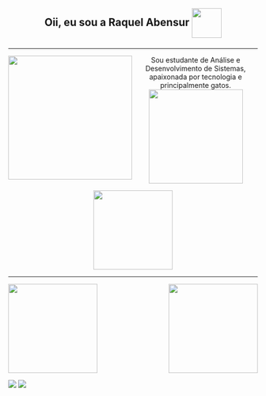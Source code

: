 <!--[![banner-git-hub.png](https://i.postimg.cc/7Yg8FrtG/banner-git-hub.png)](https://github.com/RaquelAbensur)-->

## <p align="center"> Oii, eu sou a Raquel Abensur <img align="center" height="60cm" src="https://i.postimg.cc/3RJHy3Xk/cat-bubble.gif)](https://postimg.cc/v1jKkFSy">
  </p>

___
<div>
  <p>
  <img height="250cm" align="left" src="https://spotify-recently-played-readme.vercel.app/api?user=21dp3xcg7ugsim6bf634s7pqi">
    <p align="center"> Sou estudante de Análise e Desenvolvimento de Sistemas, apaixonada por tecnologia e principalmente gatos.
      <img height="190cm" align="center" src="https://i.postimg.cc/sgNsbzKR/cat-coffe.gif)](https://postimg.cc/JsZfB99T">
      
  </p>

  
  <p align="center">
<img height="160cm" src="https://i.postimg.cc/Y9wBYztv/banner-cats-II.jpg)](https://postimg.cc/5HprMvYJ">
  </p>
 
  ____
  
<div>
  <p align="left">
    <a href= "https://github.com/RaquelAbensur">
    <img height="180cm" src="https://github-readme-stats.vercel.app/api?username=raquelabensur&theme=moltack&show_icons=true">
    <img height="180cm" align="right" src="https://github-readme-streak-stats.herokuapp.com?user=raquelabensur&theme=blood&hide_border=true&date_format=j%20M%5B%20Y%5D&border=920741&background=FFF0D4&ring=920741&fire=EF5548)](https://git.io/streak-stats"/>
      </p>
    </div>
   
   <!--
  [![GitHub Streak](https://github-readme-streak-stats.herokuapp.com?user=raquelabensur&theme=blood&hide_border=true&date_format=j%20M%5B%20Y%5D&border=920741&background=FFF0D4&ring=920741&fire=EF5548)](https://git.io/streak-stats)
  
  
  /a href= ""><img src= "https://img.shields.io/badge/Discord-7289DA?style=for-the-badge&logo=discord&logoColor=white"></a>
  -->
  
  <a href= "mailto:raquelabensur10@gmail"><img src= "https://img.shields.io/badge/Gmail-D14836?style=for-the-badge&logo=gmail&logoColor=white"></a>
  <a href= "https://www.linkedin.com/in/raquel-abensur-a54660210/"><img src= "https://img.shields.io/badge/LinkedIn-0077B5?style=for-the-badge&logo=linkedin&logoColor=white"></a>
